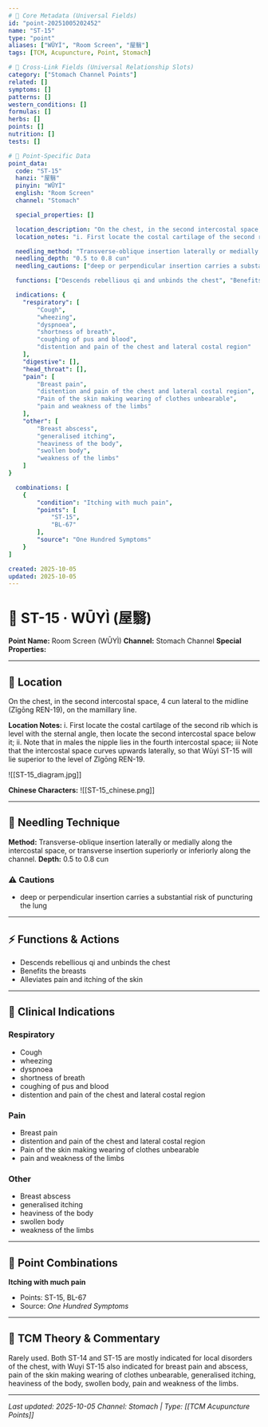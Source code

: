 ```yaml
---
# 🔹 Core Metadata (Universal Fields)
id: "point-20251005202452"
name: "ST-15"
type: "point"
aliases: ["WŪYÌ", "Room Screen", "屋翳"]
tags: [TCM, Acupuncture, Point, Stomach]

# 🔹 Cross-Link Fields (Universal Relationship Slots)
category: ["Stomach Channel Points"]
related: []
symptoms: []
patterns: []
western_conditions: []
formulas: []
herbs: []
points: []
nutrition: []
tests: []

# 🔹 Point-Specific Data
point_data:
  code: "ST-15"
  hanzi: "屋翳"
  pinyin: "WŪYÌ"
  english: "Room Screen"
  channel: "Stomach"

  special_properties: []

  location_description: "On the chest, in the second intercostal space, 4 cun lateral to the midline (Zǐgōng REN-19), on the mamillary line."
  location_notes: "i. First locate the costal cartilage of the second rib which is level with the sternal angle, then locate the second intercostal space below it; ii. Note that in males the nipple lies in the fourth intercostal space; iii Note that the intercostal space curves upwards laterally, so that Wūyì ST-15 will lie superior to the level of Zǐgōng REN-19."

  needling_method: "Transverse-oblique insertion laterally or medially along the intercostal space, or transverse insertion superiorly or inferiorly along the channel."
  needling_depth: "0.5 to 0.8 cun"
  needling_cautions: ["deep or perpendicular insertion carries a substantial risk of puncturing the lung"]

  functions: ["Descends rebellious qi and unbinds the chest", "Benefits the breasts", "Alleviates pain and itching of the skin"]

  indications: {
    "respiratory": [
        "Cough",
        "wheezing",
        "dyspnoea",
        "shortness of breath",
        "coughing of pus and blood",
        "distention and pain of the chest and lateral costal region"
    ],
    "digestive": [],
    "head_throat": [],
    "pain": [
        "Breast pain",
        "distention and pain of the chest and lateral costal region",
        "Pain of the skin making wearing of clothes unbearable",
        "pain and weakness of the limbs"
    ],
    "other": [
        "Breast abscess",
        "generalised itching",
        "heaviness of the body",
        "swollen body",
        "weakness of the limbs"
    ]
}

  combinations: [
    {
        "condition": "Itching with much pain",
        "points": [
            "ST-15",
            "BL-67"
        ],
        "source": "One Hundred Symptoms"
    }
]

created: 2025-10-05
updated: 2025-10-05
---
```


# 📍 ST-15 · WŪYÌ (屋翳)

**Point Name:** Room Screen (WŪYÌ)
**Channel:** Stomach Channel
**Special Properties:** 

---

## 📍 Location

On the chest, in the second intercostal space, 4 cun lateral to the midline (Zǐgōng REN-19), on the mamillary line.

**Location Notes:**
i. First locate the costal cartilage of the second rib which is level with the sternal angle, then locate the second intercostal space below it; ii. Note that in males the nipple lies in the fourth intercostal space; iii Note that the intercostal space curves upwards laterally, so that Wūyì ST-15 will lie superior to the level of Zǐgōng REN-19.

![[ST-15_diagram.jpg]]

**Chinese Characters:** ![[ST-15_chinese.png]]

---

## 🔧 Needling Technique

**Method:** Transverse-oblique insertion laterally or medially along the intercostal space, or transverse insertion superiorly or inferiorly along the channel.
**Depth:** 0.5 to 0.8 cun

### ⚠️ Cautions
- deep or perpendicular insertion carries a substantial risk of puncturing the lung

---

## ⚡ Functions & Actions
- Descends rebellious qi and unbinds the chest
- Benefits the breasts
- Alleviates pain and itching of the skin

---

## 🎯 Clinical Indications

### Respiratory
- Cough
- wheezing
- dyspnoea
- shortness of breath
- coughing of pus and blood
- distention and pain of the chest and lateral costal region

### Pain
- Breast pain
- distention and pain of the chest and lateral costal region
- Pain of the skin making wearing of clothes unbearable
- pain and weakness of the limbs

### Other
- Breast abscess
- generalised itching
- heaviness of the body
- swollen body
- weakness of the limbs

---

## 🔗 Point Combinations

**Itching with much pain**
- Points: ST-15, BL-67
- Source: *One Hundred Symptoms*

---

## 🧬 TCM Theory & Commentary

Rarely used. Both ST-14 and ST-15 are mostly indicated for local disorders of the chest, with Wuyi ST-15 also indicated for breast pain and abscess, pain of the skin making wearing of clothes unbearable, generalised itching, heaviness of the body, swollen body, pain and weakness of the limbs.

---

*Last updated: 2025-10-05*
*Channel: Stomach | Type: [[TCM Acupuncture Points]]*
